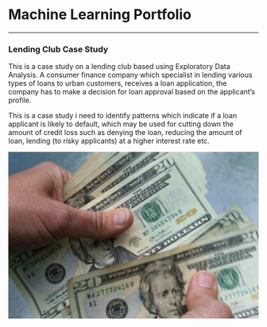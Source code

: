 # Machine Learning Portfolio
---
### Lending Club Case Study
This is a case study on a lending club based using Exploratory Data Analysis. A consumer finance company which specialist in lending various types of loans to urban customers, receives a loan application, the company has to make a decision for loan approval based on the applicant’s profile.

This is a case study i need to identify patterns which indicate if a loan applicant is likely to default, which may be used for cutting down the amount of credit loss such as denying the loan, reducing the amount of loan, lending (to risky applicants) at a higher interest rate etc.

<center><img src="assets/img/Lending_Club_Case_Study.jpg"/></center>
